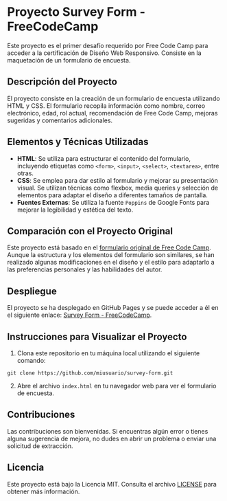 # Proyecto Survey Form - FreeCodeCamp

Este proyecto es el primer desafío requerido por Free Code Camp para acceder a la certificación de Diseño Web Responsivo. Consiste en la maquetación de un formulario de encuesta.

## Descripción del Proyecto

El proyecto consiste en la creación de un formulario de encuesta utilizando HTML y CSS. El formulario recopila información como nombre, correo electrónico, edad, rol actual, recomendación de Free Code Camp, mejoras sugeridas y comentarios adicionales.

## Elementos y Técnicas Utilizadas

- **HTML**: Se utiliza para estructurar el contenido del formulario, incluyendo etiquetas como `<form>`, `<input>`, `<select>`, `<textarea>`, entre otras.
- **CSS**: Se emplea para dar estilo al formulario y mejorar su presentación visual. Se utilizan técnicas como flexbox, media queries y selección de elementos para adaptar el diseño a diferentes tamaños de pantalla.
- **Fuentes Externas**: Se utiliza la fuente `Poppins` de Google Fonts para mejorar la legibilidad y estética del texto.

## Comparación con el Proyecto Original

Este proyecto está basado en el <a href="https://survey-form.freecodecamp.rocks/" target="_blank">formulario original de Free Code Camp</a>. Aunque la estructura y los elementos del formulario son similares, se han realizado algunas modificaciones en el diseño y el estilo para adaptarlo a las preferencias personales y las habilidades del autor.

## Despliegue

El proyecto se ha desplegado en GitHub Pages y se puede acceder a él en el siguiente enlace: <a href="https://jeanlarez.github.io/survey-form.freecodecamp/" target="_blank">Survey Form - FreeCodeCamp</a>.

## Instrucciones para Visualizar el Proyecto

1. Clona este repositorio en tu máquina local utilizando el siguiente comando:

```
git clone https://github.com/miusuario/survey-form.git
```

2. Abre el archivo `index.html` en tu navegador web para ver el formulario de encuesta.

## Contribuciones

Las contribuciones son bienvenidas. Si encuentras algún error o tienes alguna sugerencia de mejora, no dudes en abrir un problema o enviar una solicitud de extracción.

## Licencia

Este proyecto está bajo la Licencia MIT. Consulta el archivo [LICENSE](LICENSE) para obtener más información.
